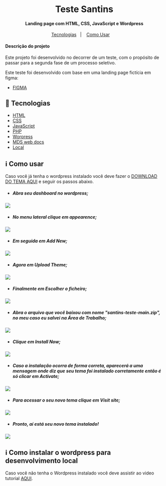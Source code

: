 <h1 align="center">
    Teste Santins
</h1>

<h4 align="center">
  Landing page com HTML, CSS, JavaScript e Wordpress
</h4>

<p align="center">
  <a href="#rocket-tecnologias">Tecnologias</a>&nbsp;&nbsp;&nbsp;|&nbsp;&nbsp;&nbsp;
  <a href="#information_source-como-usar">Como Usar</a>&nbsp;&nbsp;&nbsp;&nbsp;&nbsp;&nbsp;
</p>

<h4 align="left">
  Descrição do projeto
</h4>

Este projeto foi desenvolvido no decorrer de um teste, com o propósito de passar para a segunda fase de um processo seletivo.

Este teste foi desenvolvido com base em uma landing page fictícia em figma:

-  [FIGMA](https://www.figma.com/file/KMLb4aiwRDPF7bZ4ucInsI/Teste-Santins?node-id=1%3A373)



## :rocket: Tecnologias

-  [HTML](https://developer.mozilla.org/pt-BR/docs/Web/HTML)
-  [CSS](https://developer.mozilla.org/pt-BR/docs/Web/CSS/)
-  [JavaScript](https://www.javascript.com/)
-  [PHP](https://www.php.net/)
-  [Worpress](https://wordpress.org/)
-  [MDS web docs](https://developer.mozilla.org/pt-BR/)
-  [Local](https://localwp.com/)

## :information_source: Como usar

Caso você já tenha o wordpress instalado você deve fazer o [DOWNLOAD DO TEMA AQUI](https://github.com/AdamsFlorisbal/santins-teste/archive/refs/heads/main.zip) e seguir os passos abaixo.



- <h5>Abra seu dashboard no wordpress;</h5>
<a href="/assets/login-futubas.png"><img src="./img/dashboard.jpg"/></a>

- <h5>No menu lateral clique em appearence;</h5>
<a href="/assets/login-futubas.png"><img src="./img/appearence.jpg"/></a>

- <h5>Em seguida em Add New;</h5>
<a href="/assets/login-futubas.png"><img src="./img/add_new.jpg"/></a>

- <h5>Agora em Upload Theme;</h5>
<a href="/assets/login-futubas.png"><img src="./img/upload_theme.jpg"/></a>

- <h5>Finalmente em Escolher o ficheiro;</h5>
<a href="/assets/login-futubas.png"><img src="./img/escolher.jpg"/></a>

- <h5>Abra o arquivo que você baixou com nome "santins-teste-main.zip", no meu caso eu salvei na Área de Trabalho;</h5>
<a href="/assets/login-futubas.png"><img src="./img/arquivo.jpg"/></a>

- <h5>Clique em Install Now;</h5>
<a href="/assets/login-futubas.png"><img src="./img/install_now.jpg"/></a>

- <h5>Caso a instalação ocorra de forma correta, aparecerá a uma mensagem onde diz que seu tema foi instalado corretamente então é só clicar em Activate;</h5>
<a href="/assets/login-futubas.png"><img src="./img/active.jpg"/></a>

- <h5>Para acessar o seu novo tema clique em Visit site;</h5>
<a href="/assets/login-futubas.png"><img src="./img/teste.jpg"/></a>

- <h5>Pronto, aí está seu novo tema instalado!</h5>
<a href="/assets/login-futubas.png"><img src="./img/end.jpg"/></a>

## :information_source: Como instalar o wordpress para desenvolvimento local
Caso você não tenha o Wordpress instalado você deve assistir ao video tutorial [AQUI](https://youtu.be/IUldHIfGyXI).


